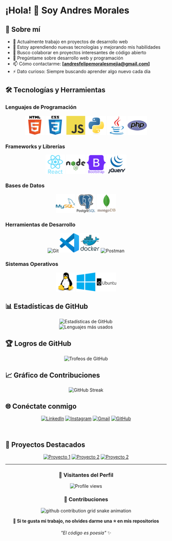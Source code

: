 # ¡Hola! 👋 Soy Andres Morales

## 🚀 Sobre mí
- 🔭 Actualmente trabajo en proyectos de desarrollo web
- 🌱 Estoy aprendiendo nuevas tecnologías y mejorando mis habilidades
- 👯 Busco colaborar en proyectos interesantes de código abierto
- 💬 Pregúntame sobre desarrollo web y programación
- 📫 Cómo contactarme: **[andresfelipemoralesmejia@gmail.com]**
- ⚡ Dato curioso: Siempre buscando aprender algo nuevo cada día

## 🛠️ Tecnologías y Herramientas

### Lenguajes de Programación
<p align="center">
  <img src="https://raw.githubusercontent.com/devicons/devicon/master/icons/html5/html5-original-wordmark.svg" alt="HTML5" width="60" height="60"/>
  <img src="https://raw.githubusercontent.com/devicons/devicon/master/icons/css3/css3-original-wordmark.svg" alt="CSS3" width="60" height="60"/>
  <img src="https://raw.githubusercontent.com/devicons/devicon/master/icons/javascript/javascript-original.svg" alt="JavaScript" width="60" height="60"/>
  <img src="https://raw.githubusercontent.com/devicons/devicon/master/icons/python/python-original.svg" alt="Python" width="60" height="60"/>
  <img src="https://raw.githubusercontent.com/devicons/devicon/master/icons/java/java-original.svg" alt="Java" width="60" height="60"/>
  <img src="https://raw.githubusercontent.com/devicons/devicon/master/icons/php/php-original.svg" alt="PHP" width="60" height="60"/>
</p>

### Frameworks y Librerías
<p align="center">
  <img src="https://raw.githubusercontent.com/devicons/devicon/master/icons/react/react-original-wordmark.svg" alt="React" width="60" height="60"/>
  <img src="https://raw.githubusercontent.com/devicons/devicon/master/icons/nodejs/nodejs-original-wordmark.svg" alt="Node.js" width="60" height="60"/>
  <img src="https://raw.githubusercontent.com/devicons/devicon/master/icons/bootstrap/bootstrap-plain-wordmark.svg" alt="Bootstrap" width="60" height="60"/>
  <img src="https://raw.githubusercontent.com/devicons/devicon/master/icons/jquery/jquery-original-wordmark.svg" alt="jQuery" width="60" height="60"/>
</p>

### Bases de Datos
<p align="center">
  <img src="https://raw.githubusercontent.com/devicons/devicon/master/icons/mysql/mysql-original-wordmark.svg" alt="MySQL" width="60" height="60"/>
  <img src="https://raw.githubusercontent.com/devicons/devicon/master/icons/postgresql/postgresql-original-wordmark.svg" alt="PostgreSQL" width="60" height="60"/>
  <img src="https://raw.githubusercontent.com/devicons/devicon/master/icons/mongodb/mongodb-original-wordmark.svg" alt="MongoDB" width="60" height="60"/>
</p>

### Herramientas de Desarrollo
<p align="center">
  <img src="https://www.vectorlogo.zone/logos/git-scm/git-scm-icon.svg" alt="Git" width="60" height="60"/>
  <img src="https://raw.githubusercontent.com/devicons/devicon/master/icons/vscode/vscode-original.svg" alt="VS Code" width="60" height="60"/>
  <img src="https://raw.githubusercontent.com/devicons/devicon/master/icons/docker/docker-original-wordmark.svg" alt="Docker" width="60" height="60"/>
  <img src="https://www.vectorlogo.zone/logos/getpostman/getpostman-icon.svg" alt="Postman" width="60" height="60"/>
</p>

### Sistemas Operativos
<p align="center">
  <img src="https://raw.githubusercontent.com/devicons/devicon/master/icons/linux/linux-original.svg" alt="Linux" width="60" height="60"/>
  <img src="https://raw.githubusercontent.com/devicons/devicon/master/icons/windows8/windows8-original.svg" alt="Windows" width="60" height="60"/>
  <img src="https://raw.githubusercontent.com/devicons/devicon/master/icons/ubuntu/ubuntu-plain-wordmark.svg" alt="Ubuntu" width="60" height="60"/>
</p>

## 📊 Estadísticas de GitHub

<div align="center">
  <img src="https://github-readme-stats.vercel.app/api?username=Unperique&show_icons=true&theme=radical&hide_border=true" alt="Estadísticas de GitHub" />
  <br/>
  <img src="https://github-readme-stats.vercel.app/api/top-langs/?username=Unperique&layout=compact&theme=radical&hide_border=true" alt="Lenguajes más usados" />
</div>

## 🏆 Logros de GitHub

<div align="center">
  <img src="https://github-profile-trophy.vercel.app/?username=Unperique&theme=onedark&no-frame=true&row=1&column=6" alt="Trofeos de GitHub" />
</div>

## 📈 Gráfico de Contribuciones

<div align="center">
  <img src="https://github-readme-streak-stats.herokuapp.com/?user=Unperique&theme=radical&hide_border=true" alt="GitHub Streak" />
</div>

## 🌐 Conéctate conmigo

<div align="center">
  
  [![LinkedIn](https://img.shields.io/badge/LinkedIn-%230077B5.svg?logo=linkedin&logoColor=white&style=for-the-badge)](https://linkedin.com/in/andres-felipe-morales-20b944213)
  [![Instagram](https://img.shields.io/badge/Instagram-%23E4405F.svg?logo=Instagram&logoColor=white&style=for-the-badge)](https://instagram.com/andres.morales1227)
  [![Gmail](https://img.shields.io/badge/Gmail-D14836?style=for-the-badge&logo=gmail&logoColor=white)](mailto:tu-email@gmail.com)
  [![GitHub](https://img.shields.io/badge/github-%23121011.svg?style=for-the-badge&logo=github&logoColor=white)](https://github.com/Unperique)
  
</div>

<br/>

## 💼 Proyectos Destacados

<div align="center">
  
  [![Proyecto 1](https://github-readme-stats.vercel.app/api/pin/?username=Unperique&repo=nombre-del-repo&theme=radical&hide_border=true)](https://github.com/Unperique/Cuentas)
  [![Proyecto 2](https://github-readme-stats.vercel.app/api/pin/?username=Unperique&repo=otro-repo&theme=radical&hide_border=true)](https://github.com/Unperique/PMUStudio)
  [![Proyecto 2](https://github-readme-stats.vercel.app/api/pin/?username=Unperique&repo=otro-repo&theme=radical&hide_border=true)](https://github.com/Unperique/SynthesisSAS)
  
</div>

---

<div align="center">
  
  ### 👀 Visitantes del Perfil
  <img src="https://komarev.com/ghpvc/?username=Unperique&style=flat-square&color=blue" alt="Profile views" />
  
  ### 🐍 Contribuciones
  <picture>
    <source media="(prefers-color-scheme: dark)" srcset="https://raw.githubusercontent.com/Unperique/Unperique/output/github-contribution-grid-snake-dark.svg">
    <source media="(prefers-color-scheme: light)" srcset="https://raw.githubusercontent.com/Unperique/Unperique/output/github-contribution-grid-snake.svg">
    <img alt="github contribution grid snake animation" src="https://raw.githubusercontent.com/Unperique/Unperique/output/github-contribution-grid-snake.svg">
  </picture>
  
</div>

<div align="center">
  
  **💙 Si te gusta mi trabajo, no olvides darme una ⭐ en mis repositorios**
  
  *"El código es poesía"* ✨
  
</div>
